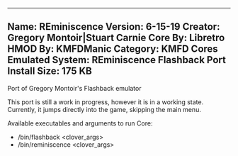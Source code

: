 -----------------------
Name: REminiscence
Version: 6-15-19
Creator: Gregory Montoir|Stuart Carnie
Core By: Libretro
HMOD By: KMFDManic
Category: KMFD Cores
Emulated System: REminiscence Flashback Port
Install Size: 175 KB
-----------------------
Port of Gregory Montoir's Flashback emulator

This port is still a work in progress, however it is in a working state. Currently, it jumps directly into the game, skipping the main menu.

Available executables and arguments to run Core:
- /bin/flashback <rom> <clover_args>
- /bin/reminiscence <rom> <clover_args>
